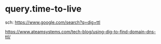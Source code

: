 # query.time-to-live
sch: https://www.google.com/search?q=dig+ttl

https://www.ateamsystems.com/tech-blog/using-dig-to-find-domain-dns-ttl/
